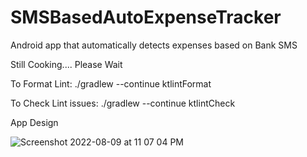 # SMSBasedAutoExpenseTracker
Android app that automatically detects expenses based on Bank SMS

Still Cooking.... Please Wait

To Format Lint:  ./gradlew --continue ktlintFormat

To Check Lint issues: ./gradlew --continue ktlintCheck

App Design

![Screenshot 2022-08-09 at 11 07 04 PM](https://user-images.githubusercontent.com/8796235/183722095-84dc71f3-7893-4f7e-b547-a353b98a0b33.png)
